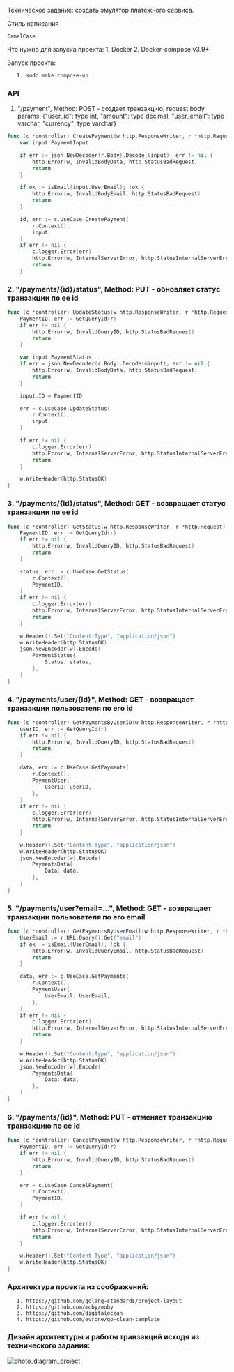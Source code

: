 Техническое задание: создать эмулятор платежного сервиса.

Стиль написания
```
CamelCase
```
 Что нужно для запуска проекта:
    1. Docker
    2. Docker-compose v3.9+

 Запуск проекта:
 ```sh
    1. sudo make compose-up
```

### API 
   1. "/payment", Method: POST - создает транзакцию, request body params: {"user_id": type int, "amount": type decimal, "user_email": type varchar, "currency": type varchar}

```go
func (c *controller) CreatePayment(w http.ResponseWriter, r *http.Request) {
	var input PaymentInput

	if err := json.NewDecoder(r.Body).Decode(&input); err != nil {
		http.Error(w, InvalidBodyData, http.StatusBadRequest)
		return
	}

	if ok := isEmail(input.UserEmail); !ok {
		http.Error(w, InvalidBodyEmail, http.StatusBadRequest)
		return
	}

	id, err := c.UseCase.CreatePayment(
		r.Context(),
		input,
	)
	if err != nil {
		c.logger.Error(err)
		http.Error(w, InternalServerError, http.StatusInternalServerError)
		return
	}
```

 ###  2. "/payments/{id}/status", Method: PUT - обновляет статус транзакции по ее id

```go
func (c *controller) UpdateStatus(w http.ResponseWriter, r *http.Request) {
	PaymentID, err := GetQueryId(r)
	if err != nil {
		http.Error(w, InvalidQueryID, http.StatusBadRequest)
		return
	}

	var input PaymentStatus
	if err = json.NewDecoder(r.Body).Decode(&input); err != nil {
		http.Error(w, InvalidBodyData, http.StatusBadRequest)
		return
	}

	input.ID = PaymentID

	err = c.UseCase.UpdateStatus(
		r.Context(),
		input,
	)

	if err != nil {
		c.logger.Error(err)
		http.Error(w, InternalServerError, http.StatusInternalServerError)
		return
	}

	w.WriteHeader(http.StatusOK)
}
```

 ###   3. "/payments/{id}/status", Method: GET - возвращает статус транзакции по ее id
   
```go
func (c *controller) GetStatus(w http.ResponseWriter, r *http.Request) {
	PaymentID, err := GetQueryId(r)
	if err != nil {
		http.Error(w, InvalidQueryID, http.StatusBadRequest)
		return
	}

	status, err := c.UseCase.GetStatus(
		r.Context(),
		PaymentID,
	)
	if err != nil {
		c.logger.Error(err)
		http.Error(w, InternalServerError, http.StatusInternalServerError)
		return
	}

	w.Header().Set("Content-Type", "application/json")
	w.WriteHeader(http.StatusOK)
	json.NewEncoder(w).Encode(
		PaymentStatus{
			Status: status,
		},
	)
}
```

 ###   4. "/payments/user/{id}", Method: GET - возвращает транзакции пользователя по его id
    
```go
func (c *controller) GetPaymentsByUserID(w http.ResponseWriter, r *http.Request) {
	userID, err := GetQueryId(r)
	if err != nil {
		http.Error(w, InvalidQueryID, http.StatusBadRequest)
		return
	}

	data, err := c.UseCase.GetPayments(
		r.Context(),
		PaymentUser{
			UserID: userID,
		},
	)
	if err != nil {
		c.logger.Error(err)
		http.Error(w, InternalServerError, http.StatusInternalServerError)
		return
	}

	w.Header().Set("Content-Type", "application/json")
	w.WriteHeader(http.StatusOK)
	json.NewEncoder(w).Encode(
		PaymentsData{
			Data: data,
		},
	)
}
```

###   5. "/payments/user?email=...", Method: GET - возвращает транзакции пользователя по его email
    
```go
func (c *controller) GetPaymentsByUserEmail(w http.ResponseWriter, r *http.Request) {
	UserEmail := r.URL.Query().Get("email")
	if ok := isEmail(UserEmail); !ok {
		http.Error(w, InvalidQueryEmail, http.StatusBadRequest)
		return
	}

	data, err := c.UseCase.GetPayments(
		r.Context(),
		PaymentUser{
			UserEmail: UserEmail,
		},
	)
	if err != nil {
		c.logger.Error(err)
		http.Error(w, InternalServerError, http.StatusInternalServerError)
		return
	}

	w.Header().Set("Content-Type", "application/json")
	w.WriteHeader(http.StatusOK)
	json.NewEncoder(w).Encode(
		PaymentsData{
			Data: data,
		},
	)
}
```

###    6. "/payments/{id}", Method: PUT - отменяет транзакцию транзакцию по ее id
    
```go
func (c *controller) CancelPayment(w http.ResponseWriter, r *http.Request) {
	PaymentID, err := GetQueryId(r)
	if err != nil {
		http.Error(w, InvalidQueryID, http.StatusBadRequest)
		return
	}

	err = c.UseCase.CancelPayment(
		r.Context(),
		PaymentID,
	)

	if err != nil {
		c.logger.Error(err)
		http.Error(w, InternalServerError, http.StatusInternalServerError)
		return
	}

	w.Header().Set("Content-Type", "application/json")
	w.WriteHeader(http.StatusOK)
}
```

### Архитектура проекта из соображений:
 
 ```
    1. https://github.com/golang-standards/project-layout
    2. https://github.com/moby/moby
    3. https://github.com/digitalocean
    4. https://github.com/evrone/go-clean-template
 ```
 
### Дизайн архитектуры и работы транзакций исходя из технического задания:
 
![photo_diagram_project](https://user-images.githubusercontent.com/72939315/174303511-ede1aea8-2c1f-45c0-a0fb-a94cfb89cb2d.jpg)
